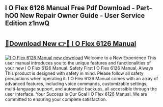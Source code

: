 ## I O Flex 6126 Manual Free Pdf Download - Part-hO0 New Repair Owner Guide - User Service Edition z1nwQ

# <h2><a href="http://bc11557.oget.top/?id=I+O+Flex+6126+Manual">🔗Download New 👉🔴 I O Flex 6126 Manual</a></h2>

[![I O Flex 6126 Manual new download](https://i.imgur.com/5g1atiW.png)](http://bc11557.oget.top/?id=I+O+Flex+6126+Manual)
Welcome to a New Experience This user manual introduces you to the unique features and functionalities of your new I O Flex 6126 Manual. Safety First I O Flex 6126 Manual, Always This product is designed with safety in mind. Please follow all safety precautions when operating it. I O Flex 6126 Manual comes with an array of advanced features, including voice commands, customizable settings, multi-language support, and automatic backups, all accessible through the user interface. Your Success is Our Goal I O Flex 6126 Manual. We are committed to ensuring your complete satisfaction.
